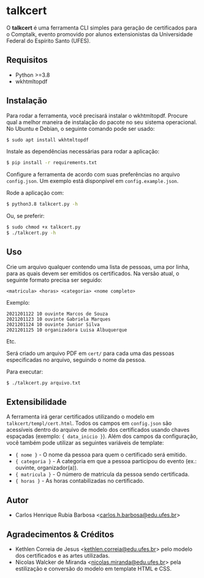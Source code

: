 # talkcert

O **talkcert** é uma ferramenta CLI simples para geração de certificados para o Comptalk, evento promovido por alunos extensionistas da Universidade Federal do Espírito Santo (UFES).

## Requisitos

* Python >=3.8
* wkhtmltopdf

## Instalação

Para rodar a ferramenta, você precisará instalar o wkhtmltopdf. Procure qual a melhor maneira de instalação do pacote no seu sistema operacional. No Ubuntu e Debian, o seguinte comando pode ser usado:

```bash
$ sudo apt install wkhtmltopdf
```

Instale as dependências necessárias para rodar a aplicação:

```bash
$ pip install -r requirements.txt
```

Configure a ferramenta de acordo com suas preferências no arquivo ```config.json```. Um exemplo está disponpivel em ```config.example.json```.

Rode a aplicação com:

```bash
$ python3.8 talkcert.py -h
```

Ou, se preferir:
```bash
$ sudo chmod +x talkcert.py
$ ./talkcert.py -h
```
## Uso
Crie um arquivo qualquer contendo uma lista de pessoas, uma por linha, para as quais devem ser emitidos os certificados. Na versão atual, o seguinte formato precisa ser seguido:

```<matricula> <horas> <categoria> <nome completo>```

Exemplo:
```
2021201122 10 ouvinte Marcos de Souza
2021201123 10 ouvinte Gabriela Marques
2021201124 10 ouvinte Junior Silva
2021201125 10 organizadora Luisa Albuquerque
```

Etc.

Será criado um arquivo PDF em ```cert/``` para cada uma das pessoas especificadas no arquivo, seguindo o nome da pessoa.

Para executar:
```bash
$ ./talkcert.py arquivo.txt
```

## Extensibilidade
A ferramenta irá gerar certificados utilizando o modelo em ```talkcert/templ/cert.html```. Todos os campos em ```config.json``` são acessíveis dentro do arquivo de modelo dos certificados usando chaves espaçadas (exemplo: ```{ data_inicio }```). Além dos campos da configuração, você também pode utilizar as seguintes variáveis de template:
* ```{ nome }``` - O nome da pessoa para quem o certificado será emitido.
* ```{ categoria }``` - A categoria em que a pessoa participou do evento (ex.: ouvinte, organizador(a)).
* ```{ matricula }``` - O número de matricula da pessoa sendo certificada.
* ```{ horas }``` - As horas contabilizadas no certificado.

## Autor
* Carlos Henrique Rubia Barbosa \<carlos.h.barbosa@edu.ufes.br>

## Agradecimentos & Créditos
* Kethlen Correia de Jesus \<kethlen.correia@edu.ufes.br> pelo modelo dos certificados e as artes utilizadas.
* Nicolas Walcker de Miranda \<nicolas.miranda@edu.ufes.br> pela estilização e conversão do modelo em template HTML e CSS.